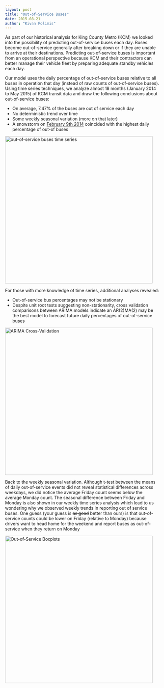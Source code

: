 ```yaml
---
layout: post
title: "Out-of-Service Buses"
date: 2015-08-21
author: "Kivan Polimis" 
---
```


As part of our historical analysis for King County Metro (KCM) we looked into the possibility of predicting out-of-service buses each day. Buses become out-of-service generally after breaking down or if they are unable to arrive at their destinations. Predicting out-of-service buses is important from an operational perspective because KCM and their contractors can better manage their vehicle fleet by preparing adequate standby vehicles each day. 

Our model uses the daily percentage of out-of-service buses relative to all buses in operation that day (instead of raw counts of out-of-service buses). Using time series techniques, we analyze almost 18 months (January 2014 to May 2015) of KCM transit data and draw the following conclusions about out-of-service buses:

<ul>
<li>On average, 7.47% of the buses are out of service each day</li>
<li>No deterministic trend over time</li>
<li>Some weekly seasonal variation (more on that later)</li>
<li>A snowstorm on <a href="http://www.seattleweatherblog.com/snow/winter-wonderland-seattle-sees-biggest-february-snowfall-in-13-years/">February 9th 2014</a> coincided with the highest daily percentage of out-of buses</li>
</ul>

<img src="/blog/images/Plot - Out-of-Service Time Series.png" align = "middle" alt = "out-of-service buses time series" style="width:480px;">


<!--more-->

For those with more knowledge of time series, additional analyses revealed:
<ul>
<li>Out-of-service bus percentages may not be stationary</li> 
<li>Despite unit root tests suggesting non-stationarity, cross validation comparisons between ARIMA models indicate an AR(2)MA(2) may be the best model to forecast future daily percentages of out-of-service buses</li>
</ul>
 
<img src="/blog/images/Plot - ARIMA Cross-Validation.png" align = "middle" alt = "ARIMA Cross-Validation" style="width:480px;">


Back to the weekly seasonal variation. Although t-test between the means of daily out-of-service events did not reveal statistical differences across weekdays, we did notice the average Friday count seems below the average Monday count. The seasonal difference between Friday and Monday is also shown in our weekly time series analysis which lead to us wondering why we observed weekly trends in reporting out of service buses. One guess (your guess is <strike> as good</strike> better than ours) is that out-of-service counts could be lower on Friday (relative to Monday) because drivers want to head home for the weekend and report buses as out-of-service when they return on Monday  

<img src="/blog/images/Plot - Out-of-Service Boxplots by Day of the Week.png" align = "middle" alt = "Out-of-Service Boxplots" style="width:480px;">
 
